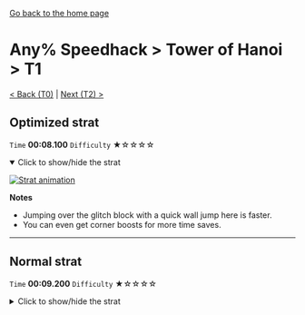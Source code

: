 [Go back to the home page](https://github.com/Doublevil/scbspeedrun)

# Any% Speedhack > Tower of Hanoi > T1

[< Back (T0)](https://github.com/Doublevil/scbspeedrun/blob/main/levels/any_sh/T/T0.md) | [Next (T2) >](https://github.com/Doublevil/scbspeedrun/blob/main/levels/any_sh/T/T2.md)

## Optimized strat

`Time` **00:08.100** `Difficulty` ★☆☆☆☆
<details open>
  <summary>Click to show/hide the strat</summary>

  [![Strat animation](https://github.com/Doublevil/scbspeedrun/blob/main/media/levels/T/T1_OptimizedStrat.webp)](https://github.com/Doublevil/scbspeedrun/blob/main/media/levels/T/T1_OptimizedStrat.mp4?raw=true)

  **Notes**
  - Jumping over the glitch block with a quick wall jump here is faster.
  - You can even get corner boosts for more time saves.
</details>

---
## Normal strat

`Time` **00:09.200** `Difficulty` ★☆☆☆☆
<details>
  <summary>Click to show/hide the strat</summary>

  [![Strat animation](https://github.com/Doublevil/scbspeedrun/blob/main/media/levels/T/T1_Strat.webp)](https://github.com/Doublevil/scbspeedrun/blob/main/media/levels/T/T1_Strat.mp4?raw=true)
</details>
